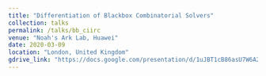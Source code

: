 ```yaml
---
title: "Differentiation of Blackbox Combinatorial Solvers"
collection: talks
permalink: /talks/bb_ciirc
venue: "Noah's Ark Lab, Huawei"
date: 2020-03-09
location: "London, United Kingdom"
gdrive_link: "https://docs.google.com/presentation/d/1uJBT1cB86asU7W6A2aF33mASQDX1FgFWHRqJUGGfnQM/edit?usp=sharing"
---
```

